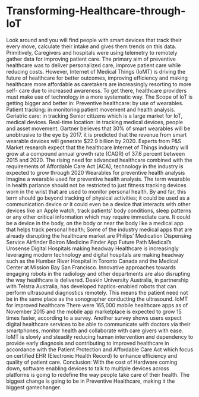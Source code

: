 # Transforming-Healthcare-through-IoT
Look around and you will find people with smart devices that track their every move, calculate their intake and gives them trends on this data.  Primitively, Caregivers and hospitals were using telemetry to remotely gather data for improving patient care.  The primary aim of preventive healthcare was to deliver personalized care, improve patient care while reducing costs. However, Internet of Medical Things (IoMT) is driving the future of healthcare for better outcomes, improving efficiency and making healthcare more affordable as caretakers are increasingly resorting to more self- care due to increased awareness.  To get there, healthcare providers must make use of technology in a more systematic way.  The Scope of IoT is getting bigger and better in:      Preventive healthcare: by use of wearables.     Patient tracking: in monitoring patient movement and health analysis.     Geriatric care: in tracking Senior citizens which is a large market for IoT, medical devices.     Real-time location: in tracking medical devices, people and asset movement.  Gartner believes that 30% of smart wearables will be unobtrusive to the eye by 2017. it is predicted that the revenue from smart wearable devices will generate $22.9 billion by 2020.  Experts from P&amp;S Market research expect that the healthcare Internet of Things industry will grow at a compound annual growth rate (CAGR) of 37.6 percent between 2015 and 2020.  The rising need for advanced healthcare combined with the requirements of Affordable Care Act (ACA), technology in the industry is expected to grow through 2020  Wearables for preventive health analysis  Imagine a wearable used for preventive health analysis.  The term wearable in health parlance should not be restricted to just fitness tracking devices worn in the wrist that are used to monitor personal health.  By and far, this term should go beyond tracking of physical activities; it could be used as a communication device or it could even be a device that interacts with other devices like an Apple watch, track patients’ body conditions, sleep patterns or any other critical information which may require immediate care.  It could be a device in the body, on the body or near the body like a medical app that helps track personal health;  Some of the industry medical apps that are already disrupting the healthcare market are      Philips’ Medication Dispensing Service     Airfinder     Boiron Medicine Finder App     Future Path Medical’s Urosense     Digital Hospitals making headway  Healthcare is increasingly leveraging modern technology and digital hospitals are making headway such as the Humber River Hospital in Toronto Canada and the Medical Center at Mission Bay San Francisco. Innovative approaches towards engaging robots in the radiology and other departments are also disrupting the way healthcare is delivered.  Deakin University Australia, in partnership with Telstra Australia, has developed haptics-enabled robots that can perform ultrasound diagnostics remotely. This means the patient need not be in the same place as the sonographer conducting the ultrasound.  IoMT for improved healthcare  There were 165,000 mobile healthcare apps as of November 2015 and the mobile app marketplace is expected to grow 15 times faster, according to a survey.  Another survey shows users expect digital healthcare services to be able to communicate with doctors via their smartphones, monitor health and collaborate with care givers with ease.  IoMT is slowly and steadily reducing human intervention and dependency to provide early diagnosis and contributing to improved healthcare in accordance with the Patient Protection and Affordable Care Act which focus on certified EHR (Electronic Health Record) to enhance efficiency and quality of patient care.  Conclusion:  With the cost of Hardware coming down, software enabling devices to talk to multiple devices across platforms is going to redefine the way people take care of their health.  The biggest change is going to be in Preventive Healthcare, making it the biggest gamechanger.
